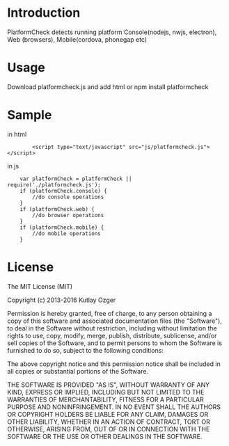 # Introduction

PlatformCheck detects running platform Console(nodejs, nwjs, electron), Web (browsers), Mobile(cordova, phonegap etc)

# Usage
Download platformcheck.js and add html or npm install platformcheck

# Sample
in html
```
        <script type="text/javascript" src="js/platformcheck.js"></script>
```
in js
```
    var platformCheck = platformCheck || require('./platformcheck.js');
    if (platformCheck.console) {
        //do console operations
    }
    if (platformCheck.web) {
        //do browser operations
    }
    if (platformCheck.mobile) {
        //do mobile operations
    }

```


# License

The MIT License (MIT)

Copyright (c) 2013-2016 Kutlay Ozger

Permission is hereby granted, free of charge, to any person obtaining a copy
of this software and associated documentation files (the "Software"), to deal
in the Software without restriction, including without limitation the rights
to use, copy, modify, merge, publish, distribute, sublicense, and/or sell
copies of the Software, and to permit persons to whom the Software is
furnished to do so, subject to the following conditions:

The above copyright notice and this permission notice shall be included in
all copies or substantial portions of the Software.

THE SOFTWARE IS PROVIDED "AS IS", WITHOUT WARRANTY OF ANY KIND, EXPRESS OR
IMPLIED, INCLUDING BUT NOT LIMITED TO THE WARRANTIES OF MERCHANTABILITY,
FITNESS FOR A PARTICULAR PURPOSE AND NONINFRINGEMENT.  IN NO EVENT SHALL THE
AUTHORS OR COPYRIGHT HOLDERS BE LIABLE FOR ANY CLAIM, DAMAGES OR OTHER
LIABILITY, WHETHER IN AN ACTION OF CONTRACT, TORT OR OTHERWISE, ARISING FROM,
OUT OF OR IN CONNECTION WITH THE SOFTWARE OR THE USE OR OTHER DEALINGS IN
THE SOFTWARE.

